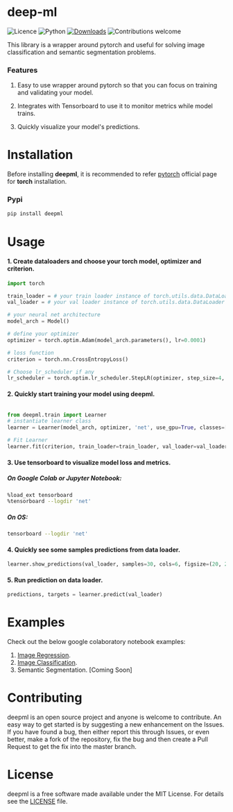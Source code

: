# deep-ml

![Licence](https://img.shields.io/badge/License-MIT-green)
![Python](https://img.shields.io/badge/Python-3.6%2B-orange)
[![Downloads](https://static.pepy.tech/personalized-badge/deepml?period=total&units=international_system&left_color=black&right_color=brightgreen&left_text=Downloads)](https://pepy.tech/project/deepml)
![Contributions welcome](https://img.shields.io/badge/Contributions-welcome-yellow)

This library is a wrapper around pytorch and useful for solving image classification and semantic
segmentation problems.

### Features
1. Easy to use wrapper around pytorch so that you can focus on training and
   validating your model.

2. Integrates with Tensorboard to use it to monitor metrics while model trains.

3. Quickly visualize your model's predictions.


# Installation

Before installing **deepml**, it is recommended to refer [pytorch](https://pytorch.org/) official page for **torch** installation.

### Pypi

```bash
pip install deepml
```

# Usage

#### 1. Create dataloaders and choose your torch model, optimizer and criterion.
```python
import torch

train_loader = # your train loader instance of torch.utils.data.DataLoader
val_loader = # your val loader instance of torch.utils.data.DataLoader

# your neural net architecture
model_arch = Model()

# define your optimizer
optimizer = torch.optim.Adam(model_arch.parameters(), lr=0.0001)

# loss function
criterion = torch.nn.CrossEntropyLoss()

# Choose lr_scheduler if any
lr_scheduler = torch.optim.lr_scheduler.StepLR(optimizer, step_size=4, gamma=0.1)

```

#### 2. Quickly start training your model using deepml.

```python

from deepml.train import Learner
# instantiate learner class
learner = Learner(model_arch, optimizer, 'net', use_gpu=True, classes=["class1", "class2", "class3"])

# Fit Learner
learner.fit(criterion, train_loader=train_loader, val_loader=val_loader, epochs=10, lr_scheduler=lr_scheduler)
```

#### 3. Use tensorboard to visualize model loss and metrics.

##### On Google Colab or Jupyter Notebook:

```bash
%load_ext tensorboard
%tensorboard --logdir 'net'
```
##### On OS:
```bash
tensorboard --logdir 'net'
```

#### 4. Quickly see some samples predictions from data loader.
```python
learner.show_predictions(val_loader, samples=30, cols=6, figsize=(20, 20))
```

#### 5. Run prediction on data loader.
```python
predictions, targets = learner.predict(val_loader)
```


###


# Examples
Check out the below google colaboratory notebook examples:

1. [Image Regression](https://colab.research.google.com/github/sagar-rathod/PytorchDeepML/blob/master/examples/Image_Regression_Example.ipynb).
2. [Image Classification](https://colab.research.google.com/github/sagar-rathod/PytorchDeepML/blob/master/examples/Image_Classification_Example.ipynb).
3. Semantic Segmentation. [Coming Soon]


# Contributing
deepml is an open source project and anyone is welcome to contribute. An easy way to get started is by suggesting a new enhancement on the Issues. If you have found a bug, then either report this through Issues, or even better, make a fork of the repository, fix the bug and then create a Pull Request to get the fix into the master branch.


# License
deepml is a free software made available under the MIT License. For details see the [LICENSE](https://github.com/sagar-rathod/PytorchDeepML/blob/master/LICENSE) file.

